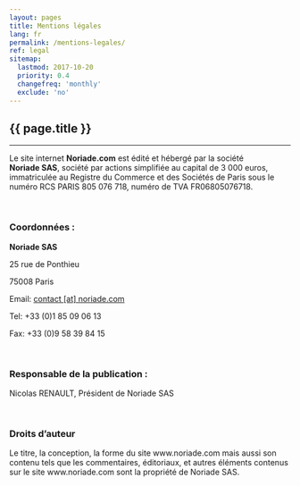 ```yaml
---
layout: pages
title: Mentions légales
lang: fr
permalink: /mentions-legales/
ref: legal
sitemap:
  lastmod: 2017-10-20
  priority: 0.4
  changefreq: 'monthly'
  exclude: 'no'
---
```

<h2>{{ page.title }}</h2>
<hr class="star-primary">

<p align="left">Le site internet <strong>Noriade.com</strong> est édité et hébergé par la société <strong>Noriade SAS</strong>, société par actions simplifiée au capital de 3 000 euros, immatriculée au Registre du Commerce et des Sociétés de Paris sous le numéro RCS PARIS 805 076 718, numéro de TVA FR06805076718.</p>
<br>
<h3 align="left">Coordonnées :</h3>

<p align="left"><strong>Noriade SAS</strong></p>
<p align="left">25 rue de Ponthieu</p>
<p align="left">75008 Paris</p>
<p align="left">Email: <a class="text-primary" href="mailto:{{ site.email | encode_email }}" title="Contact us">contact [at] noriade.com</a></p>
<p align="left">Tel: +33 (0)1 85 09 06 13</p>
<p align="left">Fax: +33 (0)9 58 39 84 15</p><br>

<h3 align="left">Responsable de la publication :</h3>

<p align="left">Nicolas RENAULT, Président de Noriade SAS</p><br>

<h3 align="left">Droits d’auteur</h3>

<p align="left">Le titre, la conception, la forme du site www.noriade.com mais aussi son contenu tels que les commentaires, éditoriaux, et autres éléments contenus sur le site www.noriade.com sont la propriété de Noriade SAS.</p>
